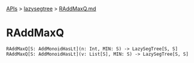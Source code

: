 [APIs](../index.md) > [lazysegtree](./index.md) > [RAddMaxQ.md]()

# RAddMaxQ

```
RAddMaxQ[S: AddMonoidHasLt](n: Int, MIN: S) -> LazySegTree[S, S]
RAddMaxQ[S: AddMonoidHasLt](v: List[S], MIN: S) -> LazySegTree[S, S]
```
